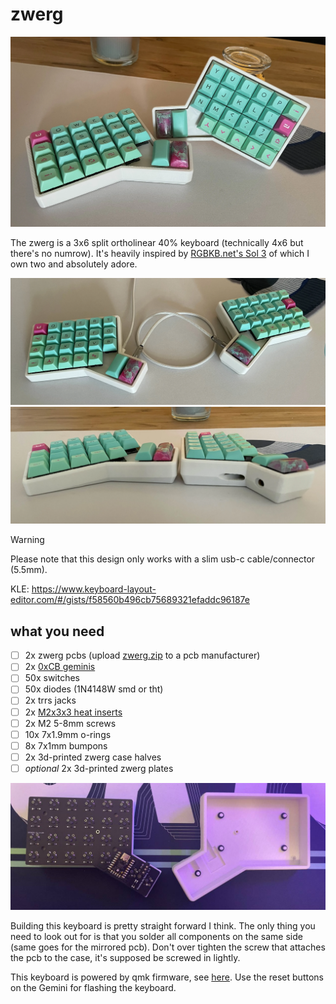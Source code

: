 # zwerg

![glam shot](./images/glam-shot.webp)

The zwerg is a 3x6 split ortholinear 40% keyboard (technically 4x6 but there's no numrow).
It's heavily inspired by [RGBKB.net's Sol 3](https://rgbkb.net/collections/sol-3) of which I own two and absolutely adore.

![desk check](./images/desk-check.webp)  
![side profile](./images/side-profile.webp)

> [!Warning]  
> Please note that this design only works with a slim usb-c cable/connector (5.5mm).

KLE: <https://www.keyboard-layout-editor.com/#/gists/f58560b496cb75689321efaddc96187e>

## what you need

- [ ] 2x zwerg pcbs (upload [zwerg.zip](./pcb/production/zwerg.zip) to a pcb manufacturer)
- [ ] 2x [0xCB geminis](https://keeb.supply/products/0xcb-gemini)
- [ ] 50x switches
- [ ] 50x diodes (1N4148W smd or tht)
- [ ] 2x trrs jacks
- [ ] 2x [M2x3x3 heat inserts](https://sea3d.de/10-Stueck-Gewindeeinsatz-M2-Raendelmutter-Einpressmutter-Heat-Set-Insert)
- [ ] 2x M2 5-8mm screws
- [ ] 10x 7x1.9mm o-rings
- [ ] 8x 7x1mm bumpons
- [ ] 2x 3d-printed zwerg case halves
- [ ] *optional* 2x 3d-printed zwerg plates

![inside out](./images/inside-out.jpg)

Building this keyboard is pretty straight forward I think. The only thing you need to look out for is that you solder all components on the same side (same goes for the mirrored pcb). Don't over tighten the screw that attaches the pcb to the case, it's supposed be screwed in lightly.

This keyboard is powered by qmk firmware, see [here](https://github.com/qmk/qmk_firmware/tree/master/keyboards/zwerg). Use the reset buttons on the Gemini for flashing the keyboard.
